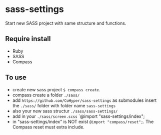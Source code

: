 sass-settings
=============

Start new SASS project with same structure and functions.

## Require install
* Ruby
* SASS
* Compass

## To use
* create new sass project `$ compass create`.
* compass create a folder `./sass/`
* add `https://github.com/CoHyper/sass-settings` as submodules insert the `./sass/` folder with folder name `sass-settings`
* also your new sass structur `./sass/sass-settings/`
* add in your `./sass/screen.scss` `@import "sass-settings/index";
* in "sass-settings/index" is NOT exist `@import "compass/reset";`. The Compass reset must extra include.
